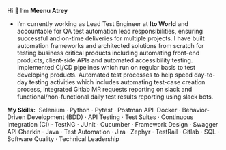 Hi 👋 I’m **Meenu Atrey**
- I’m currently working as Lead Test Engineer at **Ito World** and accountable for QA test automation lead responsibilities, ensuring successful and on-time deliveries for multiple projects. I have built automation frameworks and architected solutions from scratch for testing business critical products including automating front-end products, client-side APIs and automated accessibility testing. Implemented CI/CD pipelines which run on regular basis to test developing products. Automated test processes to help speed day-to-day testing activities which includes automating test-case creation process, integrated Gitlab MR requests reporting on slack and functional/non-functional daily test results reporting using slack bots.

**My Skills:** ·Selenium · Python · Pytest · Postman API ·Docker · Behavior-Driven Development (BDD) · API Testing · Test Suites · Continuous Integration (CI) · TestNG · JUnit · Cucumber · Framework Design · Swagger API  Gherkin · Java · Test Automation · Jira · Zephyr · TestRail · Gitlab · SQL · Software Quality · Technical Leadership


<!---
MeenuAtrey/MeenuAtrey is a ✨ special ✨ repository because its `README.md` (this file) appears on your GitHub profile.
You can click the Preview link to take a look at your changes.
--->
